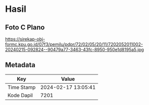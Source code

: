 # Hasil

## Foto C Plano

https://sirekap-obj-formc.kpu.go.id/07f3/pemilu/pdpr/72/02/05/20/11/7202052011002-20240215-092824--90479a77-3463-43fc-8950-950e1d8195a5.jpg


## Metadata

| Key        | Value               |
| ---------- | ------------------- |
| Time Stamp | 2024-02-17 13:05:41 |
| Kode Dapil | 7201                |



